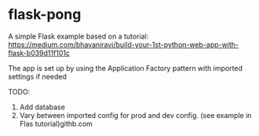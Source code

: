 # flask-pong

A simple Flask example based on a tutorial:
https://medium.com/bhavaniravi/build-your-1st-python-web-app-with-flask-b039d11f101c

The app is set up by using the Application Factory pattern with imported settings if needed

TODO:

1. Add database
1. Vary between imported config for prod and dev config. (see example in Flas tutorial)githb.com
